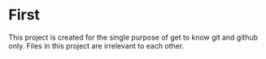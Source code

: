 # First
This project is created for the single purpose of get to know git and github only.
Files in this project are irrelevant to each other.
